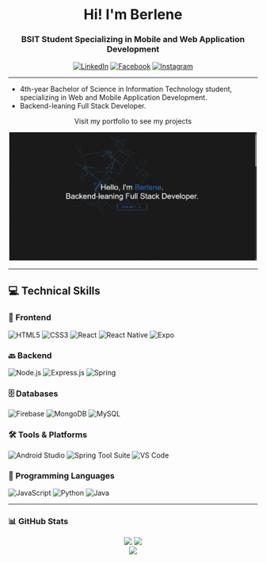 <h1 align="center">Hi! I'm Berlene</h1>
<h3 align="center">BSIT Student Specializing in Mobile and Web Application Development</h3>

<p align="center">
  <a href="https://www.linkedin.com/in/berlene-bernabe-7a758b373/" target="_blank"><img alt="LinkedIn" src="https://img.shields.io/badge/LinkedIn-0077B5?style=flat-square&logo=linkedin&logoColor=white" /></a>
  <a href="https://www.facebook.com/blynsu/" target="_blank"><img alt="Facebook" src="https://img.shields.io/badge/Facebook-1877F2?style=flat-square&logo=facebook&logoColor=white" /></a>
  <a href="https://www.instagram.com/bellrinsu/" target="_blank"><img alt="Instagram" src="https://img.shields.io/badge/Instagram-E4405F?style=flat-square&logo=instagram&logoColor=white" /></a>
<!--   <a href="mailto:yberlenebernabe12@gmail.com" target="_blank"><img alt="Email" src="https://img.shields.io/badge/Email-D14836?style=flat-square&logo=gmail&logoColor=white" /></a> -->
</p>

---

- 4th-year Bachelor of Science in Information Technology student, specializing in Web and Mobile Application Development.
- Backend-leaning Full Stack Developer.

<p align="center"> Visit my portfolio to see my projects </p>

<p align="center"
  <a href="https://blynsu.vercel.app/" target="_blank">
    <img src="assets/portfolio.png" alt="Visit My Portfolio" width="500" />
  </a>
</p>

---

## 💻 Technical Skills

### 🚀 Frontend
![HTML5](https://img.shields.io/badge/HTML5-E34F26?style=for-the-badge&logo=html5&logoColor=white)
![CSS3](https://img.shields.io/badge/CSS3-1572B6?style=for-the-badge&logo=css3&logoColor=white)
![React](https://img.shields.io/badge/React-20232A?style=for-the-badge&logo=react&logoColor=61DAFB)
![React Native](https://img.shields.io/badge/React_Native-20232A?style=for-the-badge&logo=react&logoColor=61DAFB)
![Expo](https://img.shields.io/badge/Expo-000020?style=for-the-badge&logo=expo&logoColor=white)

### 🔙 Backend
![Node.js](https://img.shields.io/badge/Node.js-339933?style=for-the-badge&logo=nodedotjs&logoColor=white)
![Express.js](https://img.shields.io/badge/Express.js-000000?style=for-the-badge&logo=express&logoColor=white)
![Spring](https://img.shields.io/badge/Spring-6DB33F?style=for-the-badge&logo=spring&logoColor=white)

### 🗄️ Databases
![Firebase](https://img.shields.io/badge/Firebase-FFCA28?style=for-the-badge&logo=firebase&logoColor=black)
![MongoDB](https://img.shields.io/badge/MongoDB-4EA94B?style=for-the-badge&logo=mongodb&logoColor=white)
![MySQL](https://img.shields.io/badge/MySQL-00758F?style=for-the-badge&logo=mysql&logoColor=white)

### 🛠️ Tools & Platforms
![Android Studio](https://img.shields.io/badge/Android_Studio-3DDC84?style=for-the-badge&logo=android-studio&logoColor=white)
![Spring Tool Suite](https://img.shields.io/badge/STS-6DB33F?style=for-the-badge&logo=spring&logoColor=white)
![VS Code](https://img.shields.io/badge/VSCode-007ACC?style=for-the-badge&logo=visual-studio-code&logoColor=white)

### 🧠 Programming Languages
![JavaScript](https://img.shields.io/badge/JavaScript-F7DF1E?style=for-the-badge&logo=javascript&logoColor=black)
![Python](https://img.shields.io/badge/Python-3776AB?style=for-the-badge&logo=python&logoColor=white)
![Java](https://img.shields.io/badge/Java-007396?style=for-the-badge&logo=java&logoColor=white)

---

### 📊 GitHub Stats

<div align="center">
<!-- <img src="https://readme-stats-rho-murex.vercel.app/api?username=Blyn04&show_icons=true&theme=graywhite&rank_icon=github&hide=stars,contribs&hide_border=true&include_all_commits=true&custom_radius=15&card_width=495" />     <br />
  <img src="https://github-readme-streak-stats.herokuapp.com/?user=Blyn04&theme=graywhite&hide_border=true&border_radius=15" /> </br>
  <img src="https://readme-stats-rho-murex.vercel.app/api/top-langs?username=Blyn04&theme=graywhite&hide_border=true&border_radius=15&card_width=500" />  -->

  <img src="https://nirzak-streak-stats.vercel.app/?user=Blyn04&theme=dark&hide_border=true&t=1" />
  <img src="https://github-readme-stats.vercel.app/api?username=Blyn04&show_icons=true&theme=radical" /> </br>
  <img src="https://github-readme-stats.vercel.app/api/top-langs/?username=Blyn04&layout=compact&theme=radical" />
</div>

<!-- ---

### 🗓️ Contribution Activity

<p align="center">
  <img src="https://github-readme-activity-graph.vercel.app/graph?username=Blyn04&theme=react-dark&area=true&hide_border=true" />
</p> -->
